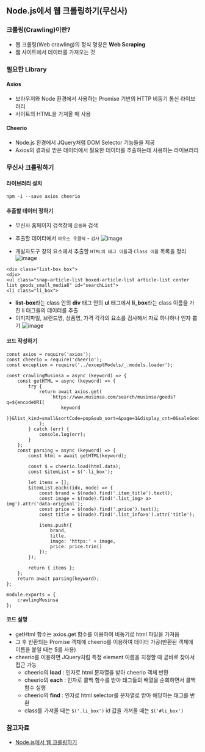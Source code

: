 ## Node.js에서 웹 크롤링하기(무신사)
### 크롤링(Crawling)이란?

- 웹 크롤링(Web crawling)의 정식 명칭은 **Web Scraping**
- 웹 사이트에서 데이터를 가져오는 것

### 필요한 Library
#### Axios 
- 브라우저와 Node 환경에서 사용하는 Promise 기반의 HTTP 비동기 통신 라이브러리
- 사이트의 HTML을 가져올 때 사용
#### Cheerio 
- Node.js 환경에서 JQuery처럼 DOM Selector 기능들을 제공
- Axios의 결과로 받은 데이터에서 필요한 데이터를 추출하는데 사용하는 라이브러리

### 무신사 크롤링하기
#### 라이브러리 설치
```
npm -i --save axios cheerio
```
#### 추출할 데이터 정하기
- 무신사 홈페이지 검색창에 `운동화` 검색
- 추출할 데이터에서 `마우스 우클릭` - `검사`
![image](https://user-images.githubusercontent.com/109029407/188276600-ffd5817a-d6b4-4979-8c6c-0c2a64597396.png)


- 개발자도구 창의 요소에서 추출할 `HTML의 태그 이름`과 `Class 이름` 목록을 정리
![image](https://user-images.githubusercontent.com/109029407/188276786-b4e1e83c-242a-4c4e-8844-6607781b9571.png)


```
<div class="list-box box">
<div>
<ul class="snap-article-list boxed-article-list article-list center list goods_small_media8" id="searchList">
<li class="li_box">

```
- **list-box**라는 class 안의 **div** 태그 안의 **ul** 태그에서 **li_box**라는 class 이름을 가진 li 태그들의 데이터를 추출
- 이미지파일, 브랜드명, 상품명, 가격 각각의 요소를 검사해서 자료 하나하나 인자 뽑기
![image](https://user-images.githubusercontent.com/109029407/188278318-0019f2d6-d507-45aa-a611-0ee09c5ce040.png)


#### 코드 작성하기
```
const axios = require('axios');
const cheerio = require('cheerio');
const exception = require('../exceptModels/_.models.loader');

const crawlingMusinsa = async (keyword) => {
    const getHTML = async (keyword) => {
        try {
            return await axios.get(
                `https://www.musinsa.com/search/musinsa/goods?q=${encodeURI(
                    keyword
                )}&list_kind=small&sortCode=pop&sub_sort=&page=1&display_cnt=0&saleGoods=&includeSoldOut=&setupGoods=&popular=&category1DepthCode=&category2DepthCodes=&category3DepthCodes=&selectedFilters=&category1DepthName=&category2DepthName=&brandIds=&price=&colorCodes=&contentType=&styleTypes=&includeKeywords=&excludeKeywords=&originalYn=N&tags=&campaignId=&serviceType=&eventType=&type=&season=&measure=&openFilterLayout=N&selectedOrderMeasure=&shoeSizeOption=&groupSale=&d_cat_cd=&attribute=`
            );
        } catch (err) {
            console.log(err);
        }
    };
    const parsing = async (keyword) => {
        const html = await getHTML(keyword);

        const $ = cheerio.load(html.data);
        const $itemList = $('.li_box');

        let items = [];
        $itemList.each((idx, node) => {
            const brand = $(node).find('.item_title').text();
            const image = $(node).find('.list_img> a> img').attr('data-original');
            const price = $(node).find('.price').text();
            const title = $(node).find('.list_info>a').attr('title');

            items.push({
                brand,
                title,
                image: 'https:' + image,
                price: price.trim()
            });
        });
        
        return { items };
    };
    return await parsing(keyword);
};

module.exports = {
    crawlingMusinsa
};

```
#### 코드 설명
- getHtml 함수는 axios.get 함수를 이용하여 비동기로 html 파일을 가져옴
- 그 후 반환되는 Promise 객체에 cheerio를 이용하여 데이터 가공(반환된 객체에 이름을 붙일 때는 $를 사용)
- cheerio를 이용하면 JQuery처럼 특정 element 이름을 지정할 때 곧바로 찾아서 접근 가능
  - cheerio의 **load** : 인자로 html 문자열을 받아 cheerio 객체 반환
  - cheerio의 **each** : 인자로 콜백 함수를 받아 태그들의 배열을 순회하면서 콜백함수 실행
  - cheerio의 **find** : 인자로 html selector를 문자열로 받아 해당하는 태그를 반환
  - class를 가져올 때는 `$('.li_box')` id 값을 가져올 때는 `$('#li_box')`

### 참고자료
- [Node.js에서 웹 크롤링하기](https://velog.io/@yesdoing/Node.js-%EC%97%90%EC%84%9C-%EC%9B%B9-%ED%81%AC%EB%A1%A4%EB%A7%81%ED%95%98%EA%B8%B0-wtjugync1m)
